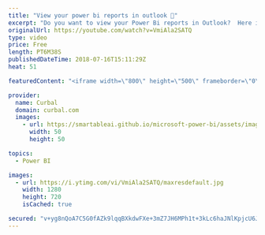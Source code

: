 ```yaml
---
title: "View your power bi reports in outlook 📨"
excerpt: "Do you want to view your Power Bi reports in Outlook?  Here is a tip I learnt from Christopher FInlan. Here is a link to his blog post: https://christopherfinlan.com/2018/06/11/use-outlook-shortcuts-to-organize-your-favorite-power-bi-reports-and-dashboards/   Looking for a download file? Go to our Download"
originalUrl: https://youtube.com/watch?v=VmiAla2SATQ
type: video
price: Free
length: PT6M38S
publishedDateTime: 2018-07-16T15:11:29Z
heat: 51

featuredContent: "<iframe width=\"800\" height=\"500\" frameborder=\"0\" src=\"https://www.youtube.com/embed/VmiAla2SATQ\" allow=\"accelerometer; autoplay; encrypted-media; gyroscope; picture-in-picture\" allowfullscreen></iframe>"

provider:
  name: Curbal
  domain: curbal.com
  images:
    - url: https://smartableai.github.io/microsoft-power-bi/assets/images/organizations/curbal.com-50x50.jpg
      width: 50
      height: 50

topics:
  - Power BI

images:
  - url: https://i.ytimg.com/vi/VmiAla2SATQ/maxresdefault.jpg
    width: 1280
    height: 720
    isCached: true

secured: "v+yg8nQoA7C5G0fAZk9lqqBXkdwFXe+3mZ7JH6MPh1t+3kLc6haJNlKpjcU6JgP0KRCWu6V8hvDuZJBBpfSgahCoSoZ5VvgyLkeATMGL/9JkbBLLzNLMX0djsSJJ7oI9xB0z511L0JTF81dwVQj2G9htd2sBZ+RSaC69jcaCwblbltA5pwf1jhU5nF1uStDSuGGFGm9jBCaJACrEP8hSLcpaNjO62rJZ6Ypam5TuO1YlZmpw4rYX8uzUl8XCsoWpJs2WuvORNnjJ1qNIVUt97umYrF7jwXIlo8tQpJwdyyZGy811Au2P8ffnpwcqljCZbAlKSbJX0C+tUVOonErm2jaozYmh2Ph322Ju3gj9uUkLnFLUz5dilxJZ2QQu7paX7Zbc8tHvI+WbsmXeIW8YvyXogs2yFTzkmlYraqtG5Sg=;nEM4oQuGwUMNQg7SA+9bTw=="
---
```


